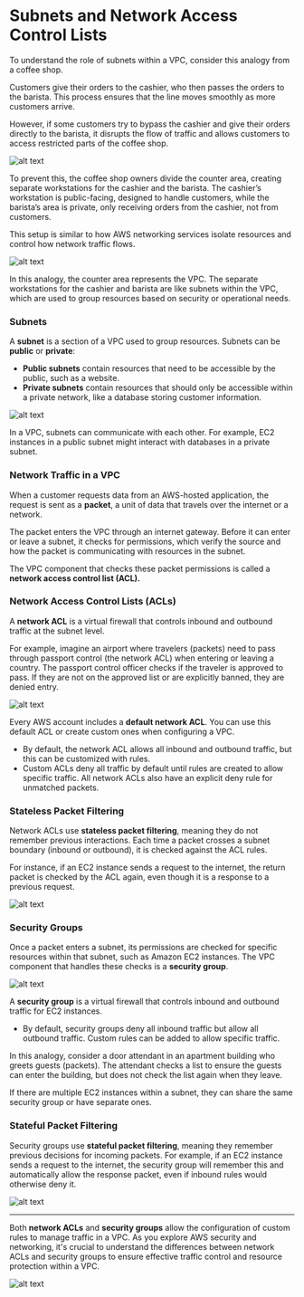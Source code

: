 # Subnets and Network Access Control Lists

To understand the role of subnets within a VPC, consider this analogy from a coffee shop.

Customers give their orders to the cashier, who then passes the orders to the barista. This process ensures that the line moves smoothly as more customers arrive.

However, if some customers try to bypass the cashier and give their orders directly to the barista, it disrupts the flow of traffic and allows customers to access restricted parts of the coffee shop.

![alt text](image-4.png)

To prevent this, the coffee shop owners divide the counter area, creating separate workstations for the cashier and the barista. The cashier’s workstation is public-facing, designed to handle customers, while the barista’s area is private, only receiving orders from the cashier, not from customers.

This setup is similar to how AWS networking services isolate resources and control how network traffic flows.

![alt text](image-5.png)

In this analogy, the counter area represents the VPC. The separate workstations for the cashier and barista are like subnets within the VPC, which are used to group resources based on security or operational needs.

### Subnets

A **subnet** is a section of a VPC used to group resources. Subnets can be **public** or **private**:

- **Public subnets** contain resources that need to be accessible by the public, such as a website.
- **Private subnets** contain resources that should only be accessible within a private network, like a database storing customer information.

![alt text](image-6.png)

In a VPC, subnets can communicate with each other. For example, EC2 instances in a public subnet might interact with databases in a private subnet.

### Network Traffic in a VPC

When a customer requests data from an AWS-hosted application, the request is sent as a **packet**, a unit of data that travels over the internet or a network.

The packet enters the VPC through an internet gateway. Before it can enter or leave a subnet, it checks for permissions, which verify the source and how the packet is communicating with resources in the subnet.

The VPC component that checks these packet permissions is called a **network access control list (ACL).**

### Network Access Control Lists (ACLs)

A **network ACL** is a virtual firewall that controls inbound and outbound traffic at the subnet level.

For example, imagine an airport where travelers (packets) need to pass through passport control (the network ACL) when entering or leaving a country. The passport control officer checks if the traveler is approved to pass. If they are not on the approved list or are explicitly banned, they are denied entry.

![alt text](image-7.png)

Every AWS account includes a **default network ACL**. You can use this default ACL or create custom ones when configuring a VPC.

- By default, the network ACL allows all inbound and outbound traffic, but this can be customized with rules.
- Custom ACLs deny all traffic by default until rules are created to allow specific traffic. All network ACLs also have an explicit deny rule for unmatched packets.

### Stateless Packet Filtering

Network ACLs use **stateless packet filtering**, meaning they do not remember previous interactions. Each time a packet crosses a subnet boundary (inbound or outbound), it is checked against the ACL rules.

For instance, if an EC2 instance sends a request to the internet, the return packet is checked by the ACL again, even though it is a response to a previous request.

![alt text](image-8.png)

### Security Groups

Once a packet enters a subnet, its permissions are checked for specific resources within that subnet, such as Amazon EC2 instances. The VPC component that handles these checks is a **security group**.

![alt text](image-9.png)

A **security group** is a virtual firewall that controls inbound and outbound traffic for EC2 instances.

- By default, security groups deny all inbound traffic but allow all outbound traffic. Custom rules can be added to allow specific traffic.

In this analogy, consider a door attendant in an apartment building who greets guests (packets). The attendant checks a list to ensure the guests can enter the building, but does not check the list again when they leave.

If there are multiple EC2 instances within a subnet, they can share the same security group or have separate ones.

### Stateful Packet Filtering

Security groups use **stateful packet filtering**, meaning they remember previous decisions for incoming packets. For example, if an EC2 instance sends a request to the internet, the security group will remember this and automatically allow the response packet, even if inbound rules would otherwise deny it.

![alt text](image-10.png)

---

Both **network ACLs** and **security groups** allow the configuration of custom rules to manage traffic in a VPC. As you explore AWS security and networking, it's crucial to understand the differences between network ACLs and security groups to ensure effective traffic control and resource protection within a VPC.

![alt text](image-3.png)